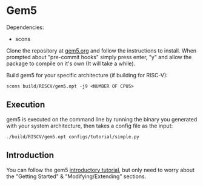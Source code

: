 # Gem5

Dependencies:

- scons

Clone the repository at [gem5.org](https://www.gem5.org/getting_started/) and follow the instructions to install. When prompted about "pre-commit hooks" simply press enter, "y" and allow the package to compile on it's own (It will take a while).

Build gem5 for your specific architecture (if building for RISC-V):

```
scons build/RISCV/gem5.opt -j9 <NUMBER OF CPUS>
```

## Execution

gem5 is executed on the command line by running the binary you generated with your system architecture, then takes a config file as the input:

```
./build/RISCV/gem5.opt configs/tutorial/simple.py
```

## Introduction

You can follow the gem5 [introductory tutorial](https://www.gem5.org/documentation/learning_gem5/introduction/), but only need to worry about the "Getting Started" & "Modifying/Extending" sections.
